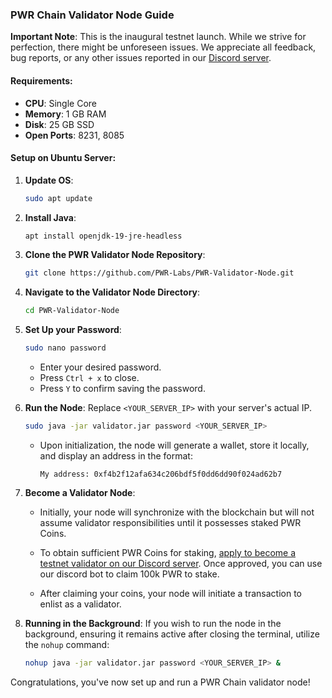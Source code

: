 
### **PWR Chain Validator Node Guide**

**Important Note**: This is the inaugural testnet launch. While we strive for perfection, there might be unforeseen issues. We appreciate all feedback, bug reports, or any other issues reported in our [Discord server](https://discord.gg/DJkcuy9SAg).

#### **Requirements**:
- **CPU**: Single Core
- **Memory**: 1 GB RAM
- **Disk**: 25 GB SSD
- **Open Ports**: 8231, 8085

#### **Setup on Ubuntu Server**:

1. **Update OS**: 
   ```bash
   sudo apt update
   ```

2. **Install Java**: 
   ```bash
   apt install openjdk-19-jre-headless
   ```

3. **Clone the PWR Validator Node Repository**:
   ```bash
   git clone https://github.com/PWR-Labs/PWR-Validator-Node.git
   ```

4. **Navigate to the Validator Node Directory**:
   ```bash
   cd PWR-Validator-Node
   ```

5. **Set Up your Password**:
   ```bash
   sudo nano password
   ```
   - Enter your desired password.
   - Press `Ctrl + x` to close.
   - Press `Y` to confirm saving the password.

6. **Run the Node**:
   Replace `<YOUR_SERVER_IP>` with your server's actual IP.
   ```bash
   sudo java -jar validator.jar password <YOUR_SERVER_IP>
   ```

   - Upon initialization, the node will generate a wallet, store it locally, and display an address in the format: 
     ```
     My address: 0xf4b2f12afa634c206bdf5f0dd6dd90f024ad62b7
     ```

7. **Become a Validator Node**:

   - Initially, your node will synchronize with the blockchain but will not assume validator responsibilities until it possesses staked PWR Coins.
   
   - To obtain sufficient PWR Coins for staking, [apply to become a testnet validator on our Discord server](https://discord.gg/DJkcuy9SAg). Once approved, you can use our discord bot to claim 100k PWR to stake.
   
   - After claiming your coins, your node will initiate a transaction to enlist as a validator.

8. **Running in the Background**:
   If you wish to run the node in the background, ensuring it remains active after closing the terminal, utilize the `nohup` command:
   ```bash
   nohup java -jar validator.jar password <YOUR_SERVER_IP> &
   ```

Congratulations, you've now set up and run a PWR Chain validator node!
